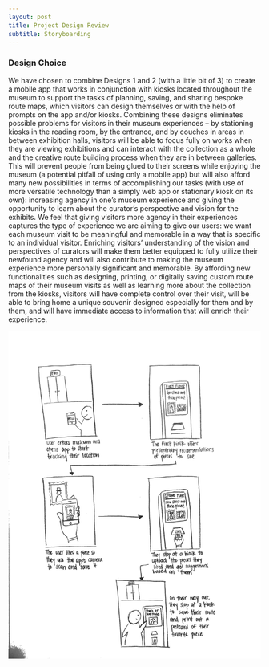 ```yaml
---
layout: post
title: Project Design Review
subtitle: Storyboarding
---
```


### Design Choice

We have chosen to combine Designs 1 and 2 (with a little bit of 3) to create a mobile app that works in conjunction with kiosks located throughout the museum to support the tasks of planning, saving, and sharing bespoke route maps, which visitors can design themselves or with the help of prompts on the app and/or kiosks. Combining these designs eliminates possible problems for visitors in their museum experiences – by stationing kiosks in the reading room, by the entrance, and by couches in areas in between exhibition halls, visitors will be able to focus fully on works when they are viewing exhibitions and can interact with the collection as a whole and the creative route building process when they are in between galleries. This will prevent people from being glued to their screens while enjoying the museum (a potential pitfall of using only a mobile app) but will also afford many new possibilities in terms of accomplishing our tasks (with use of more versatile technology than a simply web app or stationary kiosk on its own): increasing agency in one’s museum experience and giving the opportunity to learn about the curator’s perspective and vision for the exhibits. We feel that giving visitors more agency in their experiences captures the type of experience we are aiming to give our users: we want each museum visit to be meaningful and memorable in a way that is specific to an individual visitor. Enriching visitors’ understanding of the vision and perspectives of curators will make them better equipped to fully utilize their newfound agency and will also contribute to making the museum experience more personally significant and memorable. By affording new functionalities such as designing, printing, or digitally saving custom route maps of their museum visits as well as learning more about the collection from the kiosks, visitors will have complete control over their visit, will be able to bring home a unique souvenir designed especially for them and by them, and will have immediate access to information that will enrich their experience.

![Agency](/img/agencyStory.jpg)
